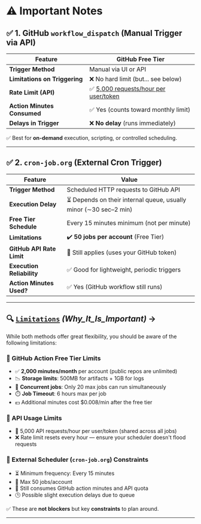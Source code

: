 # ⚠️ Important Notes
## ✅ **1. GitHub ****************`workflow_dispatch`**************** (Manual Trigger via API)**

| Feature                       | GitHub Free Tier                                                                                                         |
| ----------------------------- | ------------------------------------------------------------------------------------------------------------------------ |
| **Trigger Method**            | Manual via UI or API                                                                                                     |
| **Limitations on Triggering** | ❌ No hard limit (but... see below)                                                                                       |
| **Rate Limit (API)**          | ✅ [5,000 requests/hour per user/token](https://docs.github.com/en/rest/overview/resources-in-the-rest-api#rate-limiting) |
| **Action Minutes Consumed**   | ✅ Yes (counts toward monthly limit)                                                                                      |
| **Delays in Trigger**         | ❌ **No delay** (runs immediately)                                                                                        |

✅ Best for **on-demand** execution, scripting, or controlled scheduling.

---

## ✅ **2. ****************`cron-job.org`**************** (External Cron Trigger)**

| Feature                   | Value                                                            |
| ------------------------- | ---------------------------------------------------------------- |
| **Trigger Method**        | Scheduled HTTP requests to GitHub API                            |
| **Execution Delay**       | ⏳ Depends on their internal queue, usually minor (∼30 sec–2 min) |
| **Free Tier Schedule**    | Every 15 minutes minimum (not per minute)                        |
| **Limitations**           | ✔️ **50 jobs per account** (Free Tier)                           |
| **GitHub API Rate Limit** | 🔁 Still applies (uses your GitHub token)                        |
| **Execution Reliability** | ✅ Good for lightweight, periodic triggers                        |
| **Action Minutes Used?**  | ✅ Yes (GitHub workflow still runs)                               |

---

## 🔍 [`Limitations`](#) *(Why\_It\_Is\_Important)* →

While both methods offer great flexibility, you should be aware of the following limitations:

### 📌 GitHub Action Free Tier Limits

* ✅ **2,000 minutes/month** per account (public repos are unlimited)
* 📉 **Storage limits**: 500MB for artifacts + 1GB for logs
* 🧪 **Concurrent jobs**: Only 20 max jobs can run simultaneously
* ⏱️ **Job Timeout**: 6 hours max per job
* 💵 Additional minutes cost \$0.008/min after the free tier

### 📌 API Usage Limits

* 🔁 5,000 API requests/hour per user/token (shared across all jobs)
* ❌ Rate limit resets every hour — ensure your scheduler doesn't flood requests

### 📌 External Scheduler (`cron-job.org`) Constraints

* ⏳ Minimum frequency: Every 15 minutes
* 🔢 Max 50 jobs/account
* 🔐 Still consumes GitHub action minutes and API quota
* 🕒 Possible slight execution delays due to queue

✅ These are **not blockers** but key **constraints** to plan around.

---
